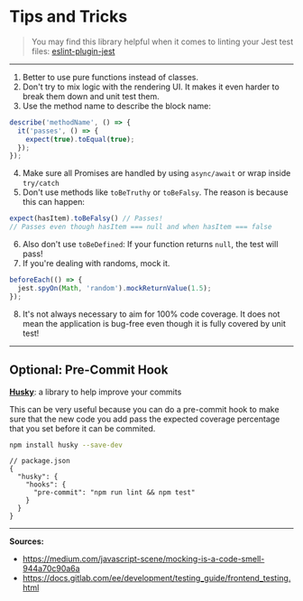 # Tips and Tricks

> You may find this library helpful when it comes to linting your Jest test files: [eslint-plugin-jest](https://github.com/jest-community/eslint-plugin-jest)

---

1. Better to use pure functions instead of classes.
2. Don't try to mix logic with the rendering UI. It makes it even harder to break them down and unit test them.
3. Use the method name to describe the block name:

```javascript
describe('methodName', () => {
  it('passes', () => {
    expect(true).toEqual(true);
  });
});
```

4. Make sure all Promises are handled by using `async/await` or wrap inside `try/catch`
5. Don't use methods like `toBeTruthy` or `toBeFalsy`. The reason is because this can happen:

```javascript
expect(hasItem).toBeFalsy() // Passes!
// Passes even though hasItem === null and when hasItem === false
```

6. Also don't use `toBeDefined`: If your function returns `null`, the test will pass!
7. If you're dealing with randoms, mock it.

```javascript
beforeEach(() => {
  jest.spyOn(Math, 'random').mockReturnValue(1.5);
});
```

8. It's not always necessary to aim for 100% code coverage. It does not mean the application is bug-free even though it is fully covered by unit test!

---

## Optional: Pre-Commit Hook

[**Husky**](https://github.com/typicode/husky): a library to help improve your commits

This can be very useful because you can do a pre-commit hook to make sure that the new code you add pass the expected coverage percentage that you set before it can be commited.

```bash
npm install husky --save-dev
```

```
// package.json
{
  "husky": {
    "hooks": {
      "pre-commit": "npm run lint && npm test"
    }
  }
}
```

---

**Sources:**

- https://medium.com/javascript-scene/mocking-is-a-code-smell-944a70c90a6a
- https://docs.gitlab.com/ee/development/testing_guide/frontend_testing.html